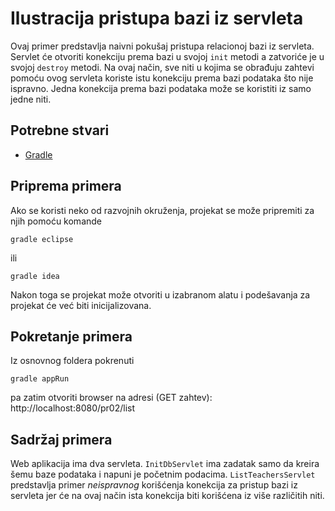 # Ilustracija pristupa bazi iz servleta

Ovaj primer predstavlja naivni pokušaj pristupa relacionoj bazi iz
servleta. Servlet će otvoriti konekciju prema bazi u svojoj `init` metodi
a zatvoriće je u svojoj `destroy` metodi. Na ovaj način, sve niti u kojima
se obrađuju zahtevi pomoću ovog servleta koriste istu konekciju prema
bazi podataka što nije ispravno. Jedna konekcija prema bazi podataka može
se koristiti iz samo jedne niti.


## Potrebne stvari

* [Gradle](https://gradle.org)

## Priprema primera

Ako se koristi neko od razvojnih okruženja, projekat se može pripremiti za njih pomoću komande

`gradle eclipse`

ili

`gradle idea`

Nakon toga se projekat može otvoriti u izabranom alatu i podešavanja za projekat će već biti inicijalizovana.

## Pokretanje primera

Iz osnovnog foldera pokrenuti

`gradle appRun`

pa zatim otvoriti browser na adresi (GET zahtev): http://localhost:8080/pr02/list

## Sadržaj primera

Web aplikacija ima dva servleta. `InitDbServlet` ima zadatak samo da kreira
šemu baze podataka i napuni je početnim podacima. `ListTeachersServlet`
predstavlja primer *neispravnog* korišćenja konekcija za pristup bazi iz
servleta jer će na ovaj način ista konekcija biti korišćena iz više
različitih niti.